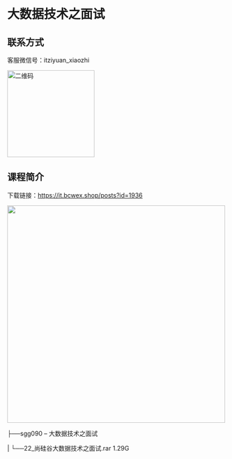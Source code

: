 # 大数据技术之面试

## 联系方式

客服微信号：itziyuan_xiaozhi

<img src="https://ziyuanyun.oss-cn-guangzhou.aliyuncs.com/common/20240614073449/666b82192834a.jpg" width="200" height="200" alt="二维码">

## 课程简介

下载链接：https://it.bcwex.shop/posts?id=1936

<img src="https://ziyuanyun.oss-cn-guangzhou.aliyuncs.com/yun/20240515183609/664490192a289.jpg" width="500" alt="">

  ├──sgg090 &#8211; 大数据技术之面试

 | └──22_尚硅谷大数据技术之面试.rar 1.29G

  